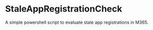 # StaleAppRegistrationCheck
A simple powershell script to evaluate stale app registrations in M365.
